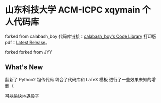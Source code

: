 # 山东科技大学 ACM-ICPC xqymain 个人代码库 

forked from calabash\_boy
代码库链接：[calabash\_boy's Code Library](https://github.com/4thcalabash/ACM-Code-Library)
打印版pdf：[Latest Release](https://github.com/4thcalabash/code_library/releases)。

forked forked from JYY

## What's New

翻新了 Python2 祖传代码
耦合了代码库和 LaTeX 模板
进行了一些效果未知的增删（

~~可以愉快地退役了~~